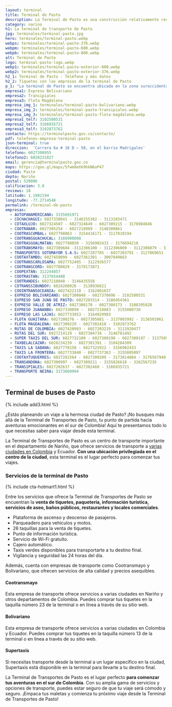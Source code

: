 ```yaml
---
layout: terminal
title: Terminal de Pasto
description: La Terminal de Pasto es una construcción relativamente reciente. Ahora es uno de los principales puntos de llegada de la ciudad de Pasto.
category: narino
h1: La terminal de transporte de Pasto
jpg: terminales/terminal-pasto.jpg
hero: terminales/terminal-pasto.webp
webps: terminales/terminal-pasto-376.webp
webpm: terminales/terminal-pasto-600.webp
webpb: terminales/terminal-pasto-800.webp
alt: Terminal de Pasto
logo: terminal-pasto-logo.webp
webp1: terminales/terminal-pasto-exterior-600.webp
webp2: terminales/terminal-pasto-exterior-376.webp
h2_1: Terminal de Pasto - Teléfono y más datos
h2_2: Tiquetes con las empresas de la terminal de Pasto
p_1: "La terminal de Pasto se encuentra ubicada en la zona suroccidental de la ciudad de Pasto, con fácil acceso vehicular y a través del transporte público."
empresa1: Expreso Bolivariano
empresa2: Transipiales
empresa3: Flota Magdalena
empresa_img_1: terminales/terminal-pasto-bolivariano.webp
empresa_img_2: terminales/terminal-pasto-transipiales.webp
empresa_img_3: terminales/terminal-pasto-flota-magdalena.webp
empresa1_telf: 3102580531
empresa2_telf: 3166935721
empresa3_telf: 3102873762
contacto: https://terminalpasto.gov.co/contacto/
pdf: telefonos-empresa-terminal-pasto
json-terminal: true
direccion:  'Carrera 6a # 16 D – 50, en el barrio Madrigales'
telefono: 6027308955
telefono2: 6028231827
email: gerencia@terminalpasto.gov.co
maps: https://goo.gl/maps/5fwm8eXk9hkN6oP47
ciudad: Pasto
depto: Nariño
postal: 520006
calificacion: 3.8
reviews: 18
latitude: 1.1982194
longitude: -77.2714548
permalink: /terminal-de-pasto
empresas:
  - AUTOPANAMERICANO: 3155691971
  - COCHACHAGUI: 6027330041 - 3146155382 - 3113183471
  - COTAXLUJO: 6027324507 - 6027324649 - 6027309215 - 3176984846
  - COOTRANAR: 6027305254 - 6027218989 - 3148300861
  - COOTRASCUMBAL: 6027798063 - 3154416171 - 3117010194
  - COOTRANSGUACHUCAL: 3166908008
  - COOTRASGUALMATAN: 6027790050 - 3156902433 - 3176694218
  - COOTRANSMAYO: 6027309684 -3112306100 - 3112306089 - 3112306079 - 3104614650
  - TRANSPORTES SOTOMAYOR S.A.S: 6027287785 - 6027303791 - 3127869651
  - COOTAXTAMBO: 6027450099 - 6027361301 - 3007849663
  - COOTRANSCARLOSAMA: 6027752405 - 3122936577
  - COOTRANSCORD: 6027780029 - 3178173871
  - COOPEXTAN: 312244857
  - COOTRASTAN: 3137654488
  - COOTRANDES: 6027218040 - 3146435558
  - COTRANSSIBUNDOY: 6024260026 - 3138936621
  - COOINTRANSOCEANIA: 6027422110 - 3162801637
  - EXPRESO BOLIVARIANO: 6027300048 - 6027370696 - 3102580531
  - EXPRESO SAN JUAN DE PASTO: 6027203314 - 3186454361
  - EXPRESO VALLE DE ATRIZ: 6027300178 - 6027300173 - 3108395928
  - EXPRESO JUANANBU: 6027330099 -  6027210883 - 3155080730
  - EXPRESO LAS LAJAS: 6027733953 - 3164929993
  - FLOTA GUAITARA: 6027200276 - 6027305881 - 3137083992 - 3136501061
  - FLOTA MAGDALENA: 6027309229 - 6027302418 - 3102873762
  - RUTAS DE COLOMBIA: 6027420993 - 6027203219 - 3113920477
  - RUTAS DEL SUR: 6027214119 - 6027304734 - 3146781492
  - SUPER TAXIS DEL SUR: 6027732100 - 6027309198 - 6027309197 - 313750997
  - TAXBELALCAZAR: 6028234239 - 6027301391 - 3104284309
  - TAXIS LA SABANA: 6027778158 - 6027325922 - 3156902433
  - TAXIS LA FRONTERA: 6027733840 - 6027737363 - 3155805097
  - COOTAXTUQUERRES: 6027281564 - 6027309209 - 3173814884 - 3176567940
  - TRANSANDONA: 6027300997 - 6027309211 - 3155826618 - 3162567235
  - TRANSIPIALES: 6027202637 - 6027302460 - 3166935721
  - TRANSPORTE NEIRA: 3173669994
---
```

## Terminal de buses de Pasto

{% include add3.html %}

¿Estás planeando un viaje a la hermosa ciudad de Pasto? ¡No busques más allá de la Terminal de Transportes de Pasto, tu punto de partida hacia aventuras emocionantes en el sur de Colombia! Aquí te presentamos todo lo que necesitas saber para viajar desde esta terminal.

La Terminal de Transportes de Pasto es un centro de transporte importante en el departamento de Nariño, que ofrece servicios de transporte a [varias ciudades en Colombia]({{site.baseurl}}/terminales-de-colombia) y Ecuador. **Con una ubicación privilegiada en el centro de la ciudad**, esta terminal es el lugar perfecto para comenzar tus viajes.

### Servicios de la terminal de Pasto

{% include cta-hotmart1.html %}

Entre los servicios que ofrece la Terminal de Transportes de Pasto se encuentran la **venta de tiquetes, paquetería, información turística, servicios de aseo, baños públicos, restaurantes y locales comerciales**.

* Plataforma de ascenso y descenso de pasajeros.
* Parqueadero para vehículos y motos.
* 26 taquillas para la venta de tiquetes.
* Punto de información turística.
* Servicio de Wi-Fi gratuito.
* Cajero automático.
* Taxis verdes disponibles para transportarte a tu destino final.
* Vigilancia y seguridad las 24 horas del día.

Además, cuenta con empresas de transporte como Cootransmayo y Bolivariano, que ofrecen servicios de alta calidad y precios asequibles.

#### Cootransmayo

Esta empresa de transporte ofrece servicios a varias ciudades en Nariño y otros departamentos de Colombia. Puedes comprar tus tiquetes en la taquilla número 23 de la terminal o en línea a través de su sitio web.

#### Bolivariano

Esta empresa de transporte ofrece servicios a varias ciudades en Colombia y Ecuador. Puedes comprar tus tiquetes en la taquilla número 13 de la terminal o en línea a través de su sitio web.

#### Supertaxis

Si necesitas transporte desde la terminal a un lugar específico en la ciudad, Supertaxis está disponible en la terminal para llevarte a tu destino final.

La Terminal de Transportes de Pasto es el lugar perfecto **para comenzar tus aventuras en el sur de Colombia**. Con su amplia gama de servicios y opciones de transporte, puedes estar seguro de que tu viaje será cómodo y seguro. ¡Empaca tus maletas y comienza tu próximo viaje desde la Terminal de Transportes de Pasto!
